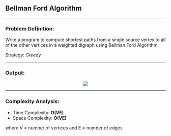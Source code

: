 ## Bellman Ford Algorithm

-----------------------------------------
### Problem Definition:
Write a program to compute shortest paths from a single source vertex to all of the other vertices in a weighted digraph using Bellman Ford Algorithm. 

Strategy: *Greedy*

------------------------------------------
### Output:

<p align="center">
    <img src="./output.png">
</p>

------------------------------------------
### Complexity Analysis:

* Time Complexity: **O(VE)** 
* Space Complexity: **O(VE)** 

where V = number of vertices and E = number of edges
